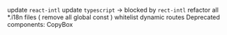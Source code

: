 update `react-intl`
update `typescript` -> blocked by `rect-intl`
refactor all *.i18n files ( remove all global const )
whitelist dynamic routes
Deprecated components: CopyBox